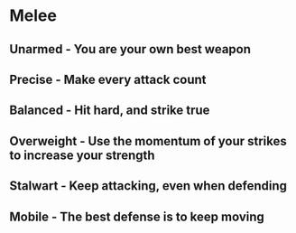 # Melee

## Unarmed - You are your own best weapon

## Precise - Make every attack count

## Balanced - Hit hard, and strike true

## Overweight - Use the momentum of your strikes to increase your strength

## Stalwart - Keep attacking, even when defending

## Mobile - The best defense is to keep moving